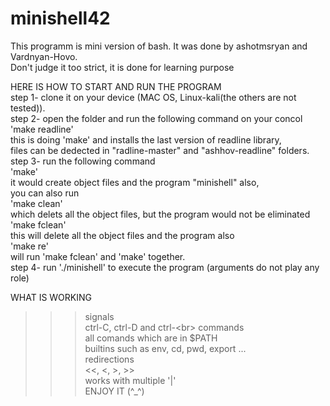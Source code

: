 # minishell42

This programm is mini version of bash. It was done by ashotmsryan and Vardnyan-Hovo.
<br>Don't judge it too strict, it is done for learning purpose

HERE IS HOW TO START AND RUN THE PROGRAM<br>
step 1- clone it on your device (MAC OS, Linux-kali(the others are not tested)).<br>
step 2- open the folder and run the following command on your concol<br>
        'make readline'<br>
        this is doing 'make' and installs the last version of readline library,<br>
        files can be dedected in "radline-master" and "ashhov-readline" folders.<br>
step 3- run the following command<br>
        'make'<br>
        it would create object files and the program "minishell" also,<br>
        you can also run <br>
        'make clean'<br>
         which delets all the object files, but the program would not be eliminated<br>
        'make fclean'<br>
        this will delete all the object files and the program also<br>
        'make re'<br>
        will run 'make fclean' and 'make' together.<br>
step 4- run './minishell' to execute the program (arguments do not play any role)<br>

WHAT IS WORKING<br>
>>> signals<br>
    ctrl-C, ctrl-D and ctrl-\<br>
>>> commands<br>
    all comands which are in $PATH<br>
    builtins such as env, cd, pwd, export ...<br>
>>> redirections<br>
    <<, <, >, >><br>
>>>works with multiple '|'<br>
                                      ENJOY IT (^_^)
